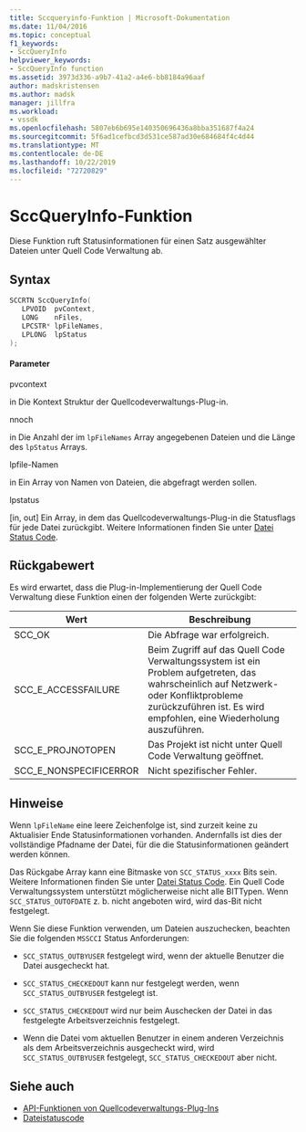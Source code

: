 ```yaml
---
title: Sccqueryinfo-Funktion | Microsoft-Dokumentation
ms.date: 11/04/2016
ms.topic: conceptual
f1_keywords:
- SccQueryInfo
helpviewer_keywords:
- SccQueryInfo function
ms.assetid: 3973d336-a9b7-41a2-a4e6-bb8184a96aaf
author: madskristensen
ms.author: madsk
manager: jillfra
ms.workload:
- vssdk
ms.openlocfilehash: 5807eb6b695e140350696436a8bba351687f4a24
ms.sourcegitcommit: 5f6ad1cefbcd3d531ce587ad30e684684f4c4d44
ms.translationtype: MT
ms.contentlocale: de-DE
ms.lasthandoff: 10/22/2019
ms.locfileid: "72720829"
---
```

# <a name="sccqueryinfo-function"></a>SccQueryInfo-Funktion
Diese Funktion ruft Statusinformationen für einen Satz ausgewählter Dateien unter Quell Code Verwaltung ab.

## <a name="syntax"></a>Syntax

```cpp
SCCRTN SccQueryInfo(
   LPVOID  pvContext,
   LONG    nFiles,
   LPCSTR* lpFileNames,
   LPLONG  lpStatus
);
```

#### <a name="parameters"></a>Parameter
 pvcontext

in Die Kontext Struktur der Quellcodeverwaltungs-Plug-in.

 nnoch

in Die Anzahl der im `lpFileNames` Array angegebenen Dateien und die Länge des `lpStatus` Arrays.

 lpfile-Namen

in Ein Array von Namen von Dateien, die abgefragt werden sollen.

 lpstatus

[in, out] Ein Array, in dem das Quellcodeverwaltungs-Plug-in die Statusflags für jede Datei zurückgibt. Weitere Informationen finden Sie unter [Datei Status Code](../extensibility/file-status-code-enumerator.md).

## <a name="return-value"></a>Rückgabewert
 Es wird erwartet, dass die Plug-in-Implementierung der Quell Code Verwaltung diese Funktion einen der folgenden Werte zurückgibt:

|Wert|Beschreibung|
|-----------|-----------------|
|SCC_OK|Die Abfrage war erfolgreich.|
|SCC_E_ACCESSFAILURE|Beim Zugriff auf das Quell Code Verwaltungssystem ist ein Problem aufgetreten, das wahrscheinlich auf Netzwerk-oder Konfliktprobleme zurückzuführen ist. Es wird empfohlen, eine Wiederholung auszuführen.|
|SCC_E_PROJNOTOPEN|Das Projekt ist nicht unter Quell Code Verwaltung geöffnet.|
|SCC_E_NONSPECIFICERROR|Nicht spezifischer Fehler.|

## <a name="remarks"></a>Hinweise
 Wenn `lpFileName` eine leere Zeichenfolge ist, sind zurzeit keine zu Aktualisier Ende Statusinformationen vorhanden. Andernfalls ist dies der vollständige Pfadname der Datei, für die die Statusinformationen geändert werden können.

 Das Rückgabe Array kann eine Bitmaske von `SCC_STATUS_xxxx` Bits sein. Weitere Informationen finden Sie unter [Datei Status Code](../extensibility/file-status-code-enumerator.md). Ein Quell Code Verwaltungssystem unterstützt möglicherweise nicht alle BITTypen. Wenn `SCC_STATUS_OUTOFDATE` z. b. nicht angeboten wird, wird das-Bit nicht festgelegt.

 Wenn Sie diese Funktion verwenden, um Dateien auszuchecken, beachten Sie die folgenden `MSSCCI` Status Anforderungen:

- `SCC_STATUS_OUTBYUSER` festgelegt wird, wenn der aktuelle Benutzer die Datei ausgecheckt hat.

- `SCC_STATUS_CHECKEDOUT` kann nur festgelegt werden, wenn `SCC_STATUS_OUTBYUSER` festgelegt ist.

- `SCC_STATUS_CHECKEDOUT` wird nur beim Auschecken der Datei in das festgelegte Arbeitsverzeichnis festgelegt.

- Wenn die Datei vom aktuellen Benutzer in einem anderen Verzeichnis als dem Arbeitsverzeichnis ausgecheckt wird, wird `SCC_STATUS_OUTBYUSER` festgelegt, `SCC_STATUS_CHECKEDOUT` aber nicht.

## <a name="see-also"></a>Siehe auch
- [API-Funktionen von Quellcodeverwaltungs-Plug-Ins](../extensibility/source-control-plug-in-api-functions.md)
- [Dateistatuscode](../extensibility/file-status-code-enumerator.md)